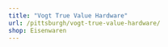 ```yaml
---
title: "Vogt True Value Hardware"
url: /pittsburgh/vogt-true-value-hardware/
shop: Eisenwaren
---
```

